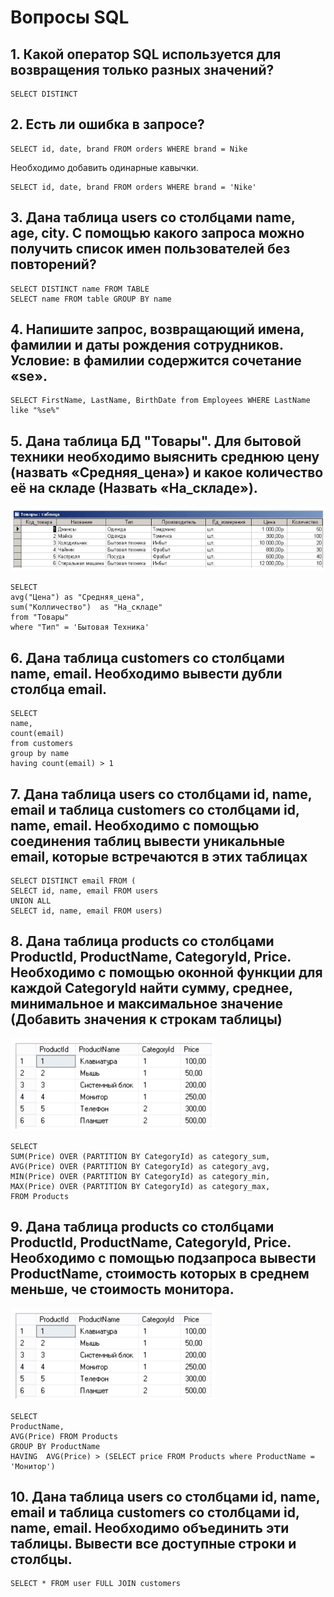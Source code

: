 # Вопросы SQL

## 1. Какой оператор SQL используется для возвращения только разных значений?
```
SELECT DISTINCT
```
## 2. Есть ли ошибка в запросе? 

```
SELECT id, date, brand FROM orders WHERE brand = Nike
```

Необходимо добавить одинарные кавычки.

```
SELECT id, date, brand FROM orders WHERE brand = 'Nike'
```

## 3. Дана таблица users со столбцами name, age, city. С помощью какого запроса можно получить список имен пользователей без повторений?  

```
SELECT DISTINCT name FROM TABLE 
SELECT name FROM table GROUP BY name
```

## 4. Напишите запрос, возвращающий имена, фамилии и даты рождения сотрудников. Условие: в фамилии содержится сочетание «se».

```
SELECT FirstName, LastName, BirthDate from Employees WHERE LastName like "%se%" 
```

## 5. Дана таблица БД "Товары". Для бытовой техники необходимо выяснить среднюю цену (назвать «Средняя_цена») и какое количество её на складе (Назвать «На_складе»). 

![img1](https://github.com/n-svyatchenko/data-projects/blob/main/test/img/sql_1.png)

```
SELECT 
avg("Цена") as "Средняя_цена",
sum("Колличество")  as "На_складе"
from "Товары"
where "Тип" = 'Бытовая Техника'
```

## 6.  Дана таблица customers со столбцами name, email. Необходимо вывести дубли столбца email.


```
SELECT
name,
count(email)
from customers
group by name
having count(email) > 1
```

## 7. Дана таблица users со столбцами id, name, email и таблица customers со столбцами id, name, email. Необходимо с помощью соединения таблиц вывести уникальные email, которые встречаются в этих таблицах

```
SELECT DISTINCT email FROM (
SELECT id, name, email FROM users
UNION ALL 
SELECT id, name, email FROM users)
```

## 8. Дана таблица products со столбцами ProductId, ProductName, CategoryId, Price. Необходимо с помощью оконной функции для каждой CategoryId найти сумму, среднее, минимальное и максимальное значение (Добавить значения к строкам таблицы)

![img2](https://github.com/n-svyatchenko/data-projects/blob/main/test/img/sql_2.png)

```
SELECT
SUM(Price) OVER (PARTITION BY CategoryId) as category_sum,
AVG(Price) OVER (PARTITION BY CategoryId) as category_avg,
MIN(Price) OVER (PARTITION BY CategoryId) as category_min,
MAX(Price) OVER (PARTITION BY CategoryId) as category_max,
FROM Products
```

## 9. Дана таблица products со столбцами ProductId, ProductName, CategoryId, Price. Необходимо с помощью подзапроса вывести ProductName, стоимость которых в среднем меньше, че стоимость монитора.

![img3](https://github.com/n-svyatchenko/data-projects/blob/main/test/img/sql_2.png)

```
SELECT 
ProductName,
AVG(Price) FROM Products
GROUP BY ProductName
HAVING  AVG(Price) > (SELECT price FROM Products where ProductName = 'Монитор')
```

## 10. Дана таблица users со столбцами id, name, email и таблица customers со столбцами id, name, email. Необходимо объединить эти таблицы. Вывести все доступные строки и столбцы.

```
SELECT * FROM user FULL JOIN customers
```


